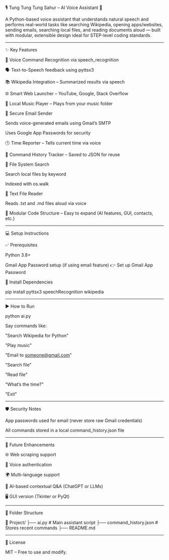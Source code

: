 🎙️ Tung Tung Tung Sahur – AI Voice Assistant 🚀

A Python-based voice assistant that understands natural speech and performs real-world tasks like searching Wikipedia, opening apps/websites, sending emails, searching local files, and reading documents aloud — built with modular, extensible design ideal for STEP-level coding standards.


---

✨ Key Features

🎤 Voice Command Recognition via speech_recognition

🗣️ Text-to-Speech feedback using pyttsx3

📚 Wikipedia Integration – Summarized results via speech

🌐 Smart Web Launcher – YouTube, Google, Stack Overflow

🎵 Local Music Player – Plays from your music folder

📧 Secure Email Sender

Sends voice-generated emails using Gmail’s SMTP

Uses Google App Passwords for security


🕒 Time Reporter – Tells current time via voice

💬 Command History Tracker – Saved to JSON for reuse

📁 File System Search

Search local files by keyword

Indexed with os.walk


📖 Text File Reader

Reads .txt and .md files aloud via voice


🧠 Modular Code Structure – Easy to expand (AI features, GUI, contacts, etc.)



---

💻 Setup Instructions

✅ Prerequisites

Python 3.8+

Gmail App Password setup (if using email feature)
👉 Set up Gmail App Password


🔧 Install Dependencies

pip install pyttsx3 speechRecognition wikipedia


---

▶ How to Run

python ai.py

Say commands like:

"Search Wikipedia for Python"

"Play music"

"Email to someone@gmail.com"

"Search file"

"Read file"

"What’s the time?"

"Exit"



---

🛡 Security Notes

App passwords used for email (never store raw Gmail credentials)

All commands stored in a local command_history.json file



---

🌱 Future Enhancements

🌐 Web scraping support

🔐 Voice authentication

🌍 Multi-language support

🧠 AI-based contextual Q&A (ChatGPT or LLMs)

🖥 GUI version (Tkinter or PyQt)



---

📁 Folder Structure

📂 Project/
├── ai.py                  # Main assistant script
├── command_history.json   # Stores recent commands
├── README.md


---

📜 License

MIT – Free to use and modify.
